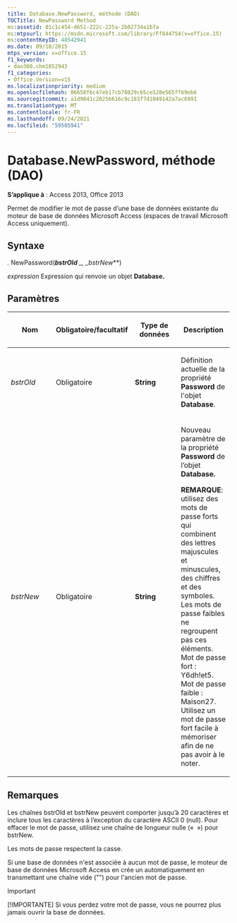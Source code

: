 ```yaml
---
title: Database.NewPassword, méthode (DAO)
TOCTitle: NewPassword Method
ms:assetid: 01c1c454-d651-222c-225a-2b02734a1b7a
ms:mtpsurl: https://msdn.microsoft.com/library/Ff844754(v=office.15)
ms:contentKeyID: 48542941
ms.date: 09/18/2015
mtps_version: v=office.15
f1_keywords:
- dao360.chm1052943
f1_categories:
- Office.Version=v15
ms.localizationpriority: medium
ms.openlocfilehash: 06658f6c47eb17cb78829c65ce528e565ff69eb6
ms.sourcegitcommit: a1d9041c20256616c9c183f7d1049142a7ac6991
ms.translationtype: MT
ms.contentlocale: fr-FR
ms.lasthandoff: 09/24/2021
ms.locfileid: "59585941"
---
```

# <a name="databasenewpassword-method-dao"></a>Database.NewPassword, méthode (DAO)

**S’applique à** : Access 2013, Office 2013

Permet de modifier le mot de passe d’une base de données existante du moteur de base de données Microsoft Access (espaces de travail Microsoft Access uniquement).

## <a name="syntax"></a>Syntaxe

*.* NewPassword(***bstrOld** _, _*_bstrNew_**)

*expression* Expression qui renvoie un objet **Database.**

## <a name="parameters"></a>Paramètres

<table>
<colgroup>
<col style="width: 25%" />
<col style="width: 25%" />
<col style="width: 25%" />
<col style="width: 25%" />
</colgroup>
<thead>
<tr class="header">
<th><p>Nom</p></th>
<th><p>Obligatoire/facultatif</p></th>
<th><p>Type de données</p></th>
<th><p>Description</p></th>
</tr>
</thead>
<tbody>
<tr class="odd">
<td><p><em>bstrOld</em></p></td>
<td><p>Obligatoire</p></td>
<td><p><strong>String</strong></p></td>
<td><p>Définition actuelle de la propriété <strong>Password</strong> de l'objet <strong>Database</strong>.</p></td>
</tr>
<tr class="even">
<td><p><em>bstrNew</em></p></td>
<td><p>Obligatoire</p></td>
<td><p><strong>String</strong></p></td>
<td><p>Nouveau paramètre de la propriété <strong>Password</strong> de l’objet <strong>Database.</strong></p>
<p><strong>REMARQUE</strong>: utilisez des mots de passe forts qui combinent des lettres majuscules et minuscules, des chiffres et des symboles. Les mots de passe faibles ne regroupent pas ces éléments. Mot de passe fort : Y6dh!et5. Mot de passe faible : Maison27. Utilisez un mot de passe fort facile à mémoriser afin de ne pas avoir à le noter.</p>
</td>
</tr>
</tbody>
</table>


## <a name="remarks"></a>Remarques

Les chaînes bstrOld et bstrNew peuvent comporter jusqu’à 20 caractères et inclure tous les caractères à l’exception du caractère ASCII 0 (null). Pour effacer le mot de passe, utilisez une chaîne de longueur nulle («  ») pour bstrNew.

Les mots de passe respectent la casse.

Si une base de données n'est associée à aucun mot de passe, le moteur de base de données Microsoft Access en crée un automatiquement en transmettant une chaîne vide ("") pour l'ancien mot de passe.


> [!IMPORTANT]
> [!IMPORTANTE] Si vous perdez votre mot de passe, vous ne pourrez plus jamais ouvrir la base de données.



